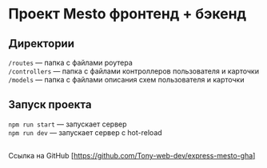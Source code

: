 # Проект Mesto фронтенд + бэкенд
## Директории

`/routes` — папка с файлами роутера  
`/controllers` — папка с файлами контроллеров пользователя и карточки   
`/models` — папка с файлами описания схем пользователя и карточки  
## Запуск проекта

`npm run start` — запускает сервер   
`npm run dev` — запускает сервер с hot-reload

##
 Ссылка на GitHub [https://github.com/Tony-web-dev/express-mesto-gha]
